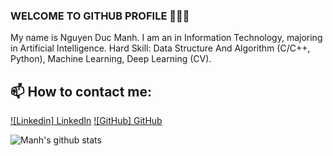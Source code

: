 ### WELCOME TO GITHUB PROFILE 👋👋👋
My name is Nguyen Duc Manh. I am an  in Information Technology, majoring in Artificial Intelligence.
Hard Skill: Data Structure And Algorithm (C/C++, Python), Machine Learning, Deep Learning (CV).<br>
## 📫 How to contact me: 
[![Linkedin] LinkedIn](https://www.linkedin.com/in/nguy%E1%BB%85n-%C4%91%E1%BB%A9c-m%E1%BA%A1nh-879b04302/) [![GitHub] GitHub](https://github.com/ndmcoder211005/)

![Manh's github stats](https://github-readme-stats-git-masterrstaa-rickstaa.vercel.app/api?username=uvipen&show_icons=true&theme=tokyonight&hide=contribs,prs,issues)
